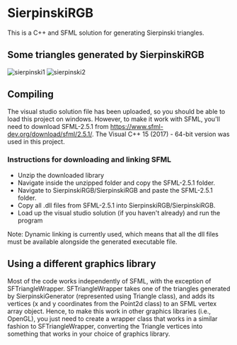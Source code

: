 # SierpinskiRGB
This is a C++ and SFML solution for generating Sierpinski triangles.

## Some triangles generated by SierpinskiRGB
![sierpinski1](https://github.com/ryanlanc20/SierpinskiRGB/assets/32577906/6521ed8b-3c4c-4a93-9eb1-b2bf9a41cdf0)
![sierpinski2](https://github.com/ryanlanc20/SierpinskiRGB/assets/32577906/adedddee-9e5b-4ed0-8f14-73a19f6e6290)

## Compiling
The visual studio solution file has been uploaded, so you should be able to load this project on windows.
However, to make it work with SFML, you'll need to download SFML-2.5.1 from https://www.sfml-dev.org/download/sfml/2.5.1/.
The Visual C++ 15 (2017) - 64-bit version was used in this project.

### Instructions for downloading and linking SFML
* Unzip the downloaded library
* Navigate inside the unzipped folder and copy the SFML-2.5.1 folder.
* Navigate to SierpinskiRGB/SierpinskiRGB and paste the SFML-2.5.1 folder.
* Copy all .dll files from SFML-2.5.1 into SierpinskiRGB/SierpinskiRGB.
* Load up the visual studio solution (if you haven't already) and run the program

Note: Dynamic linking is currently used, which means that all the dll files must be available alongside the generated executable file.

## Using a different graphics library
Most of the code works independently of SFML, with the exception of SFTriangleWrapper.
SFTriangleWrapper takes one of the triangles generated by SierpinskiGenerator (represented using Triangle class),
and adds its vertices (x and y coordinates from the Point2d class) to an SFML vertex array object.
Hence, to make this work in other graphics libraries (i.e., OpenGL), you just need to create a wrapper class that works
in a similar fashion to SFTriangleWrapper, converting the Triangle vertices into something that works in your choice of graphics library.
